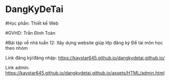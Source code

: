 # DangKyDeTai

#Học phần: Thiết kế Web

#GVHD: Trần Đình Toàn

#Bài tập về nhà tuần 12: Xây dựng website giúp lớp đăng ký Đề tài môn học theo nhóm

Link đăng ký/đăng nhập: https://kaystar645.github.io/dangkydetai.github.io/

Link admin: https://kaystar645.github.io/dangkydetai.github.io/assets/HTML/admin.html
